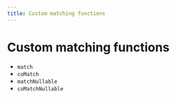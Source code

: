 ```yaml
---
title: Custom matching functions
---
```


# Custom matching functions
- `match`
- `coMatch`
- `matchNullable`
- `coMatchNullable`
